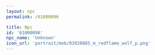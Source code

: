 ```yaml
---
layout: npc
permalink: /61000096

title: Npc
id: '61000096'
npc_name: 'Unknown'
icon_url: 'portrait/mob/02020085_m_redflame_wolf_p.png'
---
```

